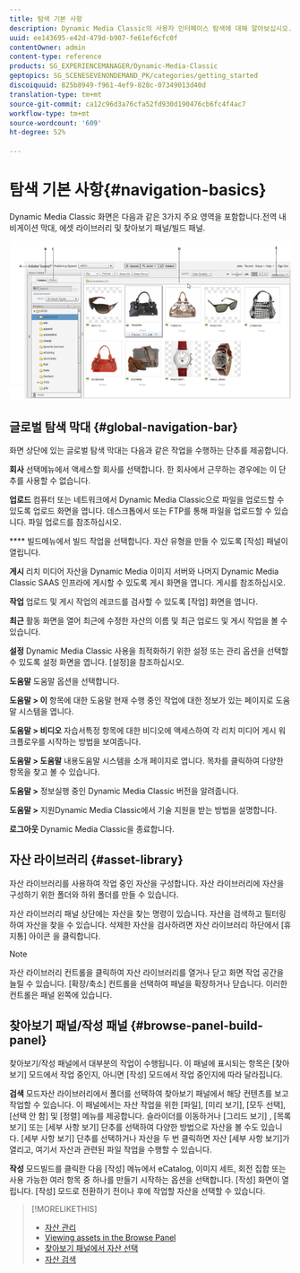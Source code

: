 ```yaml
---
title: 탐색 기본 사항
description: Dynamic Media Classic의 사용자 인터페이스 탐색에 대해 알아보십시오.
uuid: ee143695-e42d-479d-b907-fe61ef6cfc0f
contentOwner: admin
content-type: reference
products: SG_EXPERIENCEMANAGER/Dynamic-Media-Classic
geptopics: SG_SCENESEVENONDEMAND_PK/categories/getting_started
discoiquuid: 825b8949-f961-4ef9-828c-07349013d40d
translation-type: tm+mt
source-git-commit: ca12c96d3a76cfa52fd930d190476cb6fc4f4ac7
workflow-type: tm+mt
source-wordcount: '609'
ht-degree: 52%

---
```



# 탐색 기본 사항{#navigation-basics}

Dynamic Media Classic 화면은 다음과 같은 3가지 주요 영역을 포함합니다.전역 내비게이션 막대, 에셋 라이브러리 및 찾아보기 패널/빌드 패널.

![탐색 기본 사항](/help/assets/gs_navigation_basics_popup_popup.png)

## 글로벌 탐색 막대 {#global-navigation-bar}

화면 상단에 있는 글로벌 탐색 막대는 다음과 같은 작업을 수행하는 단추를 제공합니다.

**회사** 선택메뉴에서 액세스할 회사를 선택합니다. 한 회사에서 근무하는 경우에는 이 단추를 사용할 수 없습니다.

**업로드** 컴퓨터 또는 네트워크에서 Dynamic Media Classic으로 파일을 업로드할 수 있도록 업로드 화면을 엽니다. 데스크톱에서 또는 FTP를 통해 파일을 업로드할 수 있습니다. 파일 업로드를 참조하십시오.

**** 빌드메뉴에서 빌드 작업을 선택합니다. 자산 유형을 만들 수 있도록 [작성] 패널이 열립니다.

**게시** 리치 미디어 자산을 Dynamic Media 이미지 서버와 나머지 Dynamic Media Classic SAAS 인프라에 게시할 수 있도록 게시 화면을 엽니다. 게시를 참조하십시오.

**작업** 업로드 및 게시 작업의 레코드를 검사할 수 있도록 [작업] 화면을 엽니다.

**최근** 활동 화면을 열어 최근에 수정한 자산의 이름 및 최근 업로드 및 게시 작업을 볼 수 있습니다.

**설정** Dynamic Media Classic 사용을 최적화하기 위한 설정 또는 관리 옵션을 선택할 수 있도록 설정 화면을 엽니다. [설정]을 참조하십시오.

**도움말** 도움말 옵션을 선택합니다.

**도움말 > 이** 항목에 대한 도움말 현재 수행 중인 작업에 대한 정보가 있는 페이지로 도움말 시스템을 엽니다.

**도움말 > 비디오** 자습서특정 항목에 대한 비디오에 액세스하여 각 리치 미디어 게시 워크플로우를 시작하는 방법을 보여줍니다.

**도움말 > 도움말** 내용도움말 시스템을 소개 페이지로 엽니다. 목차를 클릭하여 다양한 항목을 찾고 볼 수 있습니다.

**도움말 >** 정보실행 중인 Dynamic Media Classic 버전을 알려줍니다.

**도움말 >** 지원Dynamic Media Classic에서 기술 지원을 받는 방법을 설명합니다.

**로그아웃** Dynamic Media Classic을 종료합니다.

## 자산 라이브러리 {#asset-library}

자산 라이브러리를 사용하여 작업 중인 자산을 구성합니다. 자산 라이브러리에 자산을 구성하기 위한 폴더와 하위 폴더를 만들 수 있습니다.

자산 라이브러리 패널 상단에는 자산을 찾는 명령이 있습니다. 자산을 검색하고 필터링하여 자산을 찾을 수 있습니다. 삭제한 자산을 검사하려면 자산 라이브러리 하단에서 [휴지통] 아이콘 을 클릭합니다.

>[!NOTE]
>
>자산 라이브러리 컨트롤을 클릭하여 자산 라이브러리를 열거나 닫고 화면 작업 공간을 늘릴 수 있습니다. [확장/축소] 컨트롤을 선택하여 패널을 확장하거나 닫습니다. 이러한 컨트롤은 패널 왼쪽에 있습니다.

## 찾아보기 패널/작성 패널 {#browse-panel-build-panel}

찾아보기/작성 패널에서 대부분의 작업이 수행됩니다. 이 패널에 표시되는 항목은 [찾아보기] 모드에서 작업 중인지, 아니면 [작성] 모드에서 작업 중인지에 따라 달라집니다.

**검색** 모드자산 라이브러리에서 폴더를 선택하여 찾아보기 패널에서 해당 컨텐츠를 보고 작업할 수 있습니다. 이 패널에서는 자산 작업을 위한 [파일], [미리 보기], [모두 선택], [선택 안 함] 및 [정렬] 메뉴를 제공합니다. 슬라이더를 이동하거나 [그리드 보기] , [목록 보기]  또는 [세부 사항 보기]  단추를 선택하여 다양한 방법으로 자산을 볼 수도 있습니다. [세부 사항 보기] 단추를 선택하거나 자산을 두 번 클릭하면 자산 [세부 사항 보기]가 열리고, 여기서 자산과 관련된 파일 작업을 수행할 수 있습니다.

**작성** 모드빌드를 클릭한 다음 [작성] 메뉴에서 eCatalog, 이미지 세트, 회전 집합 또는 사용 가능한 여러 항목 중 하나를 만들기 시작하는 옵션을 선택합니다. [작성] 화면이 열립니다. [작성] 모드로 전환하기 전이나 후에 작업할 자산을 선택할 수 있습니다.

>[!MORELIKETHIS]
>
>* [자산 관리](about-managing-assets.md)
>* [Viewing assets in the Browse Panel](viewing-assets-browse-panel.md#viewing_assets_in_the_browse_panel)
>* [찾아보기 패널에서 자산 선택](selecting-assets-browse-panel.md#selecting_assets_in_the_browse_panel)
>* [자산 검색](searching-assets.md#searching_assets)

